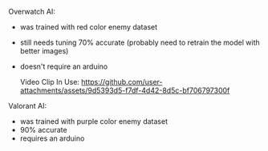 Overwatch AI:
- was trained with red color enemy dataset
- still needs tuning 70% accurate (probably need to retrain the model with better images)
- doesn't require an arduino

  Video Clip In Use:
  https://github.com/user-attachments/assets/9d5393d5-f7df-4d42-8d5c-bf706797300f



Valorant AI:
- was trained with purple color enemy dataset
- 90% accurate
- requires an arduino


